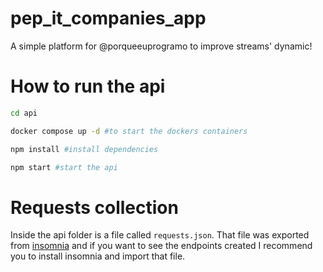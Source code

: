 # pep_it_companies_app

A simple platform for @porqueeuprogramo to improve streams' dynamic!

# How to run the api

```sh
cd api

docker compose up -d #to start the dockers containers

npm install #install dependencies

npm start #start the api
```

# Requests collection

Inside the api folder is a file called `requests.json`. That file was exported from [insomnia](https://insomnia.rest/) and if you want to see the endpoints created I recommend you to install insomnia and import that file.
